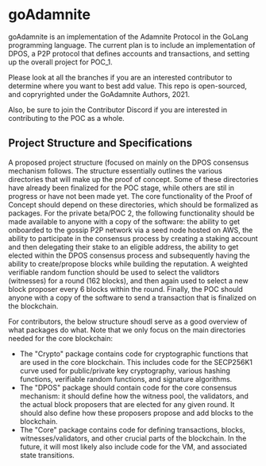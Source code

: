 # goAdamnite

goAdamnite is an implementation of the Adamnite Protocol in the GoLang programming language. The current plan is to include an implementation of DPOS, a P2P protocol that defines accounts and transactions, and setting up the overall project for POC_1.

Please look at all the branches if you are an interested contributor to determine where you want to best add value. This repo is open-sourced, and copryrighted under the GoAdamnite Authors, 2021.

Also, be sure to join the Contributor Discord if you are interested in contributing to the POC as a whole.




## Project Structure and Specifications

A proposed project structure (focused on mainly on the DPOS consensus mechanism follows. The structure essentially outlines the various directories that will make up the proof of concept. Some of these directories 
have already been finalized for the POC stage, while others are stil in progress or have not been made yet. The core functionality of the Proof of Concept should depend on these directories, which should be formalized as packages. For the private beta/POC 2, the following functionality should be made available to anyone with a copy of the software: the ability to get onboarded to the gossip P2P network via a seed node hosted on AWS, the ability to participate in the consensus process by creating a staking account and then delegating their stake to an eligible address, the ability to get elected within the DPOS consensus process and subsequently having the ability to create/propose blocks while building the reputation. A weighted verifiable random function should be used to select the validtors (witnesses) for a round (162 blocks), and then again used to select a new block proposer every 6 blocks within the round. Finally, the POC should anyone with a copy of the software to send a transaction that is finalized on the blockchain.

For contributors, the below structure shoudl serve as a good overview of what packages do what. Note that we only focus on the main directories needed for the core blockchain:

- The "Crypto" package contains code for cryptographic functions that are used in the core blockchain. This includes code for the SECP256K1 curve used for public/private key cryptography, various hashing functions, verifiable random functions, and signature algorithms. 
- The "DPOS" package should contain code for the core consensus mechanism: it should define how the witness pool, the validators, and the actual block proposers that are elected for any given round. It should also define how these proposers propose and add blocks to the blockchain.
- The "Core" package contains code for defining transactions, blocks, witnesses/validators, and other crucial parts of the blockchain. In the future, it will most likely also include code for the VM, and associated state transitions. 
          
           
